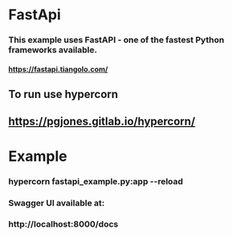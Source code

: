 # FastApi
### This example uses FastAPI - one of the fastest Python frameworks available.
#### https://fastapi.tiangolo.com/

## To run use hypercorn
## https://pgjones.gitlab.io/hypercorn/
# Example
### hypercorn fastapi_example.py:app --reload

### Swagger UI available at:
### http://localhost:8000/docs

